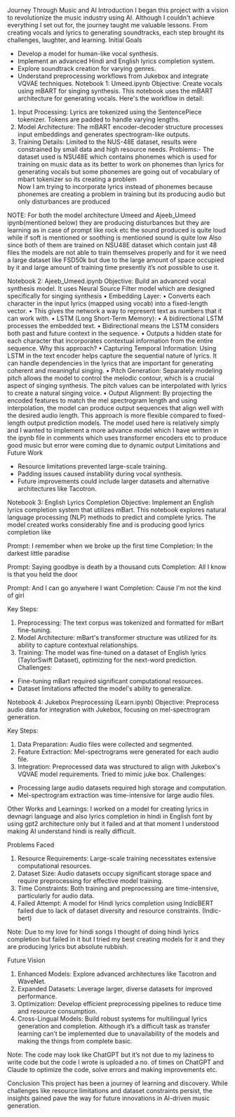 Journey Through Music and AI
Introduction
I began this project with a vision to revolutionize the music industry using AI. Although I couldn't achieve everything I set out for, the journey taught me valuable lessons. From creating vocals and lyrics to generating soundtracks, each step brought its challenges, laughter, and learning.
Initial Goals
- Develop a model for human-like vocal synthesis.
- Implement an advanced Hindi and English lyrics completion system.
- Explore soundtrack creation for varying genres.
- Understand preprocessing workflows from Jukebox and integrate VQVAE techniques.
Notebook 1: Umeed.ipynb
Objective: Create vocals using mBART for singing synthesis.
This notebook uses the mBART architecture for generating vocals. Here's the workflow in detail:
1. Input Processing: Lyrics are tokenized using the SentencePiece tokenizer. Tokens are padded to handle varying lengths.
2. Model Architecture: The mBART encoder-decoder structure processes input embeddings and generates spectrogram-like outputs.
3. Training Details: Limited to the NUS-48E dataset, results were constrained by small data and high resource needs.
Problems:-
The dataset used is NSU48E which contains phonemes which is used for training on music data as its better to work on phonemes than lyrics for generating vocals but some phonemes are going out of vocabulary of mbart tokenizer so its creating a problem  
Now I am trying to incorporate lyrics instead of phonemes because phonemes are creating a problem in training but its producing audio but only disturbances are produced 

NOTE: For both the model architecture Umeed and Ajeeb_Umeed ipynb(mentioned below) they are producing disturbances but they are learning as in case of prompt like rock etc the sound produced is quite loud while if soft is mentioned or soothing is mentioned sound is quite low Also since both of them are trained on NSU48E dataset which contain just 48 files the models are not able to train themselves properly and for it we need a large dataset like FSD50k but due to the large amount of space occupied by it and large amount of training time presently it’s not possible to use it.

Notebook 2: Ajeeb_Umeed.ipynb
Objective: Build an advanced vocal synthesis model.
It uses Neural Source Filter model which are designed specifically for singing synthesis 
•  Embedding Layer:
•	Converts each character in the input lyrics (mapped using vocab) into a fixed-length vector.
•	This gives the network a way to represent text as numbers that it can work with.
•  LSTM (Long Short-Term Memory):
•	A bidirectional LSTM processes the embedded text.
•	Bidirectional means the LSTM considers both past and future context in the sequence.
•	Outputs a hidden state for each character that incorporates contextual information from the entire sequence.
Why this approach?
•  Capturing Temporal Information: Using LSTM in the text encoder helps capture the sequential nature of lyrics. It can handle dependencies in the lyrics that are important for generating coherent and meaningful singing.
•  Pitch Generation: Separately modeling pitch allows the model to control the melodic contour, which is a crucial aspect of singing synthesis. The pitch values can be interpolated with lyrics to create a natural singing voice.
•  Output Alignment: By projecting the encoded features to match the mel spectrogram length and using interpolation, the model can produce output sequences that align well with the desired audio length. This approach is more flexible compared to fixed-length output prediction models.
The model used here is relatively simply and I wanted to implement a more advance model which I have written in the ipynb file in comments which uses transformer encoders etc to produce good music but error were coming due to dynamic output 
Limitations and Future Work
- Resource limitations prevented large-scale training.
- Padding issues caused instability during vocal synthesis.
- Future improvements could include larger datasets and alternative architectures like Tacotron.

Notebook 3: English Lyrics Completion
Objective: Implement an English lyrics completion system that utilizes mBart.
This notebook explores natural language processing (NLP) methods to predict and complete lyrics. The model created works considerably fine and is producing good lyrics completion like 

Prompt: I remember when we broke up the first time
Completion:  In the darkest little paradise 

Prompt: Saying goodbye is death by a thousand cuts
Completion:  All I know is that you held the door 

Prompt: And I can go anywhere I want
Completion:  Cause I'm not the kind of girl

Key Steps:
1. Preprocessing: The text corpus was tokenized and formatted for mBart fine-tuning.
2. Model Architecture: mBart's transformer structure was utilized for its ability to capture contextual relationships.
3. Training: The model was fine-tuned on a dataset of English lyrics (TaylorSwift Dataset), optimizing for the next-word prediction.
Challenges:
- Fine-tuning mBart required significant computational resources.
- Dataset limitations affected the model's ability to generalize.

Notebook 4: Jukebox Preprocessing (Learn.ipynb)
Objective: Preprocess audio data for integration with Jukebox, focusing on mel-spectrogram generation.

Key Steps:
1. Data Preparation: Audio files were collected and segmented.
2. Feature Extraction: Mel-spectrograms were generated for each audio file.
3. Integration: Preprocessed data was structured to align with Jukebox's VQVAE model requirements. Tried to mimic juke box.
Challenges:
- Processing large audio datasets required high storage and computation.
- Mel-spectrogram extraction was time-intensive for large audio files.


Other Works and Learnings:
I worked on a model for creating lyrics in devnagri language and also lyrics completion in hindi in English font by using gpt2 architecture only but it failed and at that moment I understood making AI understand hindi is really difficult.

Problems Faced
1. Resource Requirements: Large-scale training necessitates extensive computational resources.
2. Dataset Size: Audio datasets occupy significant storage space and require preprocessing for effective model training.
3. Time Constraints: Both training and preprocessing are time-intensive, particularly for audio data.
4. Failed Attempt: A model for Hindi lyrics completion using IndicBERT failed due to lack of dataset diversity and resource constraints. (Indic-bert)

Note: Due to my love for hindi songs I thought of doing hindi lyrics completion but failed in it but I tried my best creating models for it and they are producing lyrics but absolute rubbish.

Future Vision
1. Enhanced Models: Explore advanced architectures like Tacotron and WaveNet.
2. Expanded Datasets: Leverage larger, diverse datasets for improved performance.
3. Optimization: Develop efficient preprocessing pipelines to reduce time and resource consumption.
4. Cross-Lingual Models: Build robust systems for multilingual lyrics generation and completion. Although it’s a difficult task as transfer learning can’t be implemented due to unavailability of the models and making the things from complete basic. 

Note: The code may look like ChatGPT but it’s not due to my laziness to write code but the code I wrote is uploaded a no. of times on ChatGPT and Claude to optimize the code, solve errors and making improvements etc. 

Conclusion
This project has been a journey of learning and discovery. While challenges like resource limitations and dataset constraints persist, the insights gained pave the way for future innovations in AI-driven music generation.
